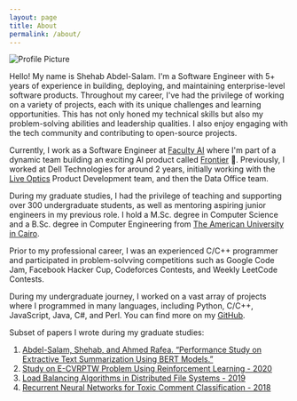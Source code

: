 ```yaml
---
layout: page
title: About
permalink: /about/
---
```


<img src="{{ site.baseurl }}/assets/Shehab.jpg" title="Profile Picture" class="profile">

Hello! My name is Shehab Abdel-Salam. I'm a Software Engineer with 5+ years of experience in building, deploying, and maintaining enterprise-level software products. Throughout my career, I've had the privilege of working on a variety of projects, each with its unique challenges and learning opportunities. This has not only honed my technical skills but also my problem-solving abilities and leadership qualities. I also enjoy engaging with the tech community and contributing to open-source projects.

Currently, I work as a Software Engineer at [Faculty AI][company] where I'm part of a dynamic team building an exciting AI product called [Frontier][frontier] 🚀. Previously, I worked at Dell Technologies for around 2 years, initially working with the [Live Optics][liveoptics] Product Development team, and then the Data Office team.

During my graduate studies, I had the privilege of teaching and supporting over 300 undergraduate students, as well as mentoring aspiring junior engineers in my previous role. I hold a M.Sc. degree in Computer Science and a B.Sc. degree in Computer Engineering from [The American University in Cairo][University].

Prior to my professional career, I was an experienced C/C++ programmer and participated in problem-solvving competitions such as Google Code Jam, Facebook Hacker Cup, Codeforces Contests, and Weekly LeetCode Contests.

During my undergraduate journey, I worked on a vast array of projects where I programmed in many languages, including Python, C/C++, JavaScript, Java, C#, and Perl.
You can find more on my [GitHub][github].

Subset of papers I wrote during my graduate studies:

1. [Abdel-Salam, Shehab, and Ahmed Rafea. “Performance Study on Extractive Text Summarization Using BERT Models.”](https://www.mdpi.com/2078-2489/13/2/67)
2. [Study on E-CVRPTW Problem Using Reinforcement Learning - 2020](https://drive.google.com/file/d/1S66LT3kInvsubYGUlW4S78QJWLESqap3/view?usp=sharing)
3. [Load Balancing Algorithms in Distributed File Systems - 2019](https://drive.google.com/file/d/1uwlMDUGlllPCa1riIjcvhv8-sL7gsdoJ/view?usp=sharing)
4. [Recurrent Neural Networks for Toxic Comment Classification - 2018](https://github.com/shehab-as/ToxicCommentClassification)

[linkedin]: https://www.linkedin.com/in/shehab-abdel-salam-0a12ab97/
[github]: https://github.com/shehab-as
[company]: https://faculty.ai
[university]: https://www.aucegypt.edu
[liveoptics]: https://liveoptics.com
[frontier]: https://faculty.ai/frontier